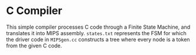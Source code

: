 # C Compiler
This simple compiler processes C code through a Finite State Machine, and translates it into MIPS assembly. `states.txt` represents the FSM for which the driver code in `MIPSgen.cc` constructs a tree where every node is a token from the given C code.
